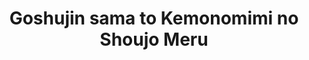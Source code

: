 --- 
title: "Goshujin sama to Kemonomimi no Shoujo Meru"
publishdate: "2019-9-6T16:48:46+02:00"
src: "https://365manga.net/manga/goshujin-sama-to-kemonomimi-no-shoujo-meru"
image: "https://data.365manga.net/images/thumbnails/1989-goshujin-sama-to-kemonomimi-no-shoujo-meru.jpg"
description: ""
---